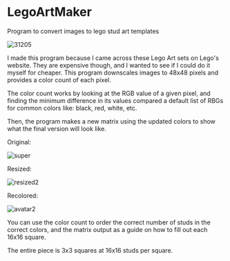 # LegoArtMaker
Program to convert images to lego stud art templates

![31205](https://user-images.githubusercontent.com/60762514/167219992-03581341-27e2-440a-97a7-c8d3775f626b.png)

I made this program because I came across these Lego Art sets on Lego's website. 
They are expensive though, and I wanted to see if I could do it myself for cheaper.
This program downscales images to 48x48 pixels and provides a color count of each pixel. 

The color count works by looking at the RGB value of a given pixel, and finding the minimum difference in its values compared a default list of RBGs for common colors like: black, red, white, etc. 

Then, the program makes a new matrix using the updated colors to show what the final version will look like. 

Original:

![super](https://user-images.githubusercontent.com/60762514/167220110-ae10a301-37ad-4e42-85e4-08d6cc6b4f89.png)

Resized:

![resized2](https://user-images.githubusercontent.com/60762514/167220130-1fc0affd-7d80-47f4-9da9-6efb2b95d9bc.jpeg)

Recolored:

![avatar2](https://user-images.githubusercontent.com/60762514/167220145-bd809c36-a85a-451f-9227-8ba3f874101d.png)

You can use the color count to order the correct number of studs in the correct colors, and the matrix output as a guide on how to fill out each 16x16 square. 

The entire piece is 3x3 squares at 16x16 studs per square.
